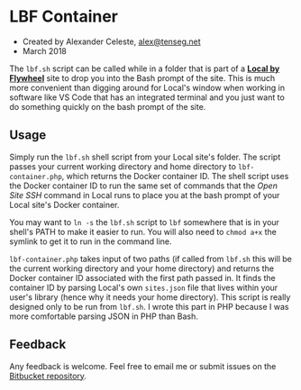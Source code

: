 # LBF Container

* Created by Alexander Celeste, [alex@tenseg.net](mailto:alex@tenseg.net)
* March 2018

The `lbf.sh` script can be called while in a folder that is part of a [**Local by Flywheel**](https://local.getflywheel.com) site to drop you into the Bash prompt of the site. This is much more convenient than digging around for Local's window when working in software like VS Code that has an integrated terminal and you just want to do something quickly on the bash prompt of the site.

## Usage

Simply run the `lbf.sh` shell script from your Local site's folder. The script passes your current working directory and home directory to `lbf-container.php`, which returns the Docker container ID. The shell script uses the Docker container ID to run the same set of commands that the *Open Site SSH* command in Local runs to place you at the bash prompt of your Local site's Docker container.

You may want to `ln -s` the `lbf.sh` script to `lbf` somewhere that is in your shell's PATH to make it easier to run. You will also need to `chmod a+x` the symlink to get it to run in the command line.

`lbf-container.php` takes input of two paths (if called from `lbf.sh` this will be the current working directory and your home directory) and returns the Docker container ID associated with the first path passed in. It finds the container ID by parsing Local's own `sites.json` file that lives within your user's library (hence why it needs your home directory). This script is really designed only to be run from `lbf.sh`. I wrote this part in PHP because I was more comfortable parsing JSON in PHP than Bash.

## Feedback

Any feedback is welcome. Feel free to email me or submit issues on the [Bitbucket repository](https://bitbucket.org/alexclst/lbf-container).